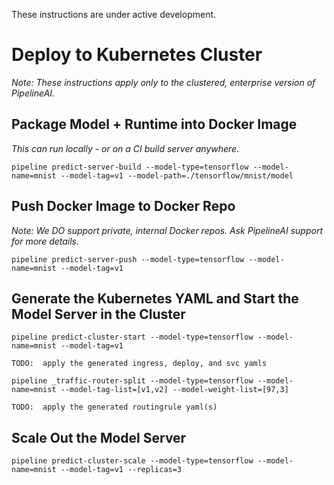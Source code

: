 These instructions are under active development.

# Deploy to Kubernetes Cluster
_Note:  These instructions apply only to the clustered, enterprise version of PipelineAI._

## Package Model + Runtime into Docker Image
_This can run locally - or on a CI build server anywhere._
```
pipeline predict-server-build --model-type=tensorflow --model-name=mnist --model-tag=v1 --model-path=./tensorflow/mnist/model
```

## Push Docker Image to Docker Repo

_Note:  We DO support private, internal Docker repos.  Ask PipelineAI support for more details._
```
pipeline predict-server-push --model-type=tensorflow --model-name=mnist --model-tag=v1
```

## Generate the Kubernetes YAML and Start the Model Server in the Cluster
```
pipeline predict-cluster-start --model-type=tensorflow --model-name=mnist --model-tag=v1
```

```
TODO:  apply the generated ingress, deploy, and svc yamls
```
```
pipeline _traffic-router-split --model-type=tensorflow --model-name=mnist --model-tag-list=[v1,v2] --model-weight-list=[97,3]
```
```
TODO:  apply the generated routingrule yaml(s)
```

## Scale Out the Model Server
```
pipeline predict-cluster-scale --model-type=tensorflow --model-name=mnist --model-tag=v1 --replicas=3
```
